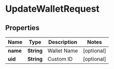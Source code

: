 

# UpdateWalletRequest


## Properties

| Name | Type | Description | Notes |
|------------ | ------------- | ------------- | -------------|
|**name** | **String** | Wallet Name |  [optional] |
|**uid** | **String** | Custom ID |  [optional] |



